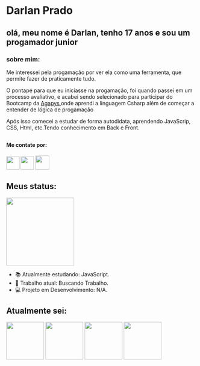 <h1> Darlan Prado </h1>
<h2><strong>olá, meu nome é Darlan, tenho 17 anos e sou um progamador junior</strong></h2>

<div class:"sobreMim">
   <h3> sobre mim:</h3>

   <p>Me interessei pela progamação por ver ela como uma ferramenta, que permite fazer de praticamente tudo.</p>
   <p>O pontapé para que eu iniciasse na progamação, foi quando passei em um processo avaliativo, e acabei sendo selecionado para participar do Bootcamp da <a href="https://agapys.com/" target="_blank">Agapys </a> onde aprendi a linguagem Csharp além de começar a entender de lógica de progamação</p>
<p>Após isso comecei a estudar de forma autodidata, aprendendo JavaScrip, CSS, Html, etc.Tendo conhecimento em Back e Front.</p>

 ##

<div class="contato">
  <h4>Me contate por: <h4>
  
  <a href="mailto:darlandoprado2014@gmail.com" target="_blank"><img height="35" width="35" src="https://cdn-icons-png.flaticon.com/512/2504/2504727.png"></a>
  <a href="https://www.instagram.com/darlanbatista_/" target="blank"><img height="35" width="35" src="https://cdn-icons-png.flaticon.com/512/2111/2111463.png"></a>
   <a href="https://api.whatsapp.com/send/?phone=%2B5547991131817&text&type=phone_number&app_absent=0" target="blank"><img height="37" width="37" src="https://img.icons8.com/color/452/whatsapp--v1.png"></a>
</div>

<div class="status">
   <h2>Meus status:</h2>
       <img height="180em" src="https://github-readme-stats.vercel.app/api?username=DarlanPrado&_icons=true&theme=dark&include_all_commits=true&count_private=true"/>
     <p></p>
     <ul>
       <li>📚 Atualmente estudando: JavaScript.</li>
       <li>💼 Trabalho atual: Buscando Trabalho.</li>
       <li>💻 Projeto em Desenvolvimento: N/A.</li>
     </ul>
</div>
  
<h2>Atualmente sei: </h2>
<div class="icon">
        <img heigth="100" width="100" src="https://cdn.jsdelivr.net/gh/devicons/devicon/icons/csharp/csharp-original.svg" />
        <img  heigth="100" width="100" src="https://cdn.jsdelivr.net/gh/devicons/devicon/icons/css3/css3-plain-wordmark.svg" />
        <img  heigth="100" width="100" src="https://cdn.jsdelivr.net/gh/devicons/devicon/icons/html5/html5-original-wordmark.svg" />
        <img  heigth="100" width="100" src="https://cdn.jsdelivr.net/gh/devicons/devicon/icons/javascript/javascript-original.svg" />    
</div>
